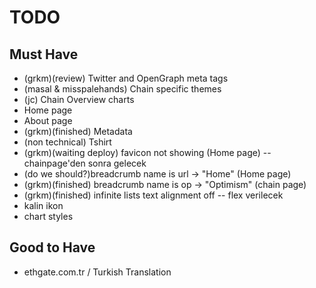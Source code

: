 # TODO

## Must Have

- (grkm)(review) Twitter and OpenGraph meta tags
- (masal & misspalehands) Chain specific themes
- (jc) Chain Overview charts
- Home page
- About page
- (grkm)(finished) Metadata
- (non technical) Tshirt
- (grkm)(waiting deploy) favicon not showing (Home page) -- chainpage'den sonra gelecek
- (do we should?)breadcrumb name is url -> "Home" (Home page)
- (grkm)(finished) breadcrumb name is op -> "Optimism" (chain page)
- (grkm)(finished) infinite lists text alignment off -- flex verilecek
- kalin ikon
- chart styles

## Good to Have

- ethgate.com.tr / Turkish Translation
